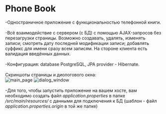 # Phone Book

<div>-Одностраничное приложение с функциональностью телефонной книги.</div>
<br>
<div>-Всё взаимодействие с сервером (с БД) с помощью AJAX-запросов без перезагрузки страницы. Возможно создавать,
 удалять, изменять записи; смотреть дату последней модификации записи; добавлять суффикс для имени сразу всем записям.
 На стороне клиента есть валидация введённых данных.</div>
 <br>
<div>-Конфигурация: database PostgreSQL, JPA provider - Hibernate.</div>
<br>
<div>
    <div>Скриншоты страницы и диологового окна:</div>
    <img src="src/main/resources/static/main_page.jpg" alt="main_page">
    <img src="src/main/resources/static/dialog_window.jpg" alt="dialog_window">
</div>
<br>
<div>-Для того, чтобы запустить приложение на вашем хосте, вам необходимо создать файл <i>application.properties</i> в папке 
<i>/src/main/resources/</i> с данными для подключения к БД (шаблон - файл <i>application.properties.origin</i>
в той же папке)</div>
